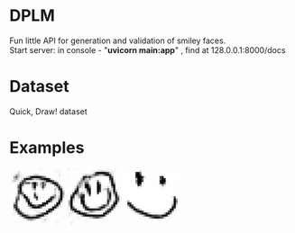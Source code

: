 # DPLM  
Fun little API for generation and validation of smiley faces.   
Start server: in console - "__uvicorn main:app__" , find at 128.0.0.1:8000/docs
# Dataset   
Quick, Draw! dataset   
  
# Examples
<img src="example1.jpg" width="20%" height="20%"><img src="example2.jpg" width="20%" height="20%"><img src="example3.jpg" width="20%" height="20%">  